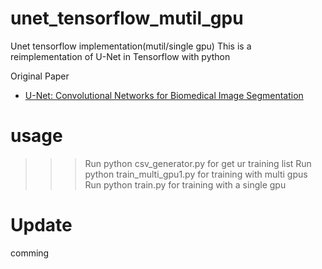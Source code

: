 # unet_tensorflow_mutil_gpu
Unet tensorflow implementation(mutil/single gpu)
This is a reimplementation of U-Net in Tensorflow with python <br>

Original Paper
- [U-Net: Convolutional Networks for Biomedical Image Segmentation](https://arxiv.org/abs/1505.04597)

# usage
>>>Run python csv_generator.py for get ur training list
>>>Run python train_multi_gpu1.py for training with multi gpus
>>>Run python train.py for training with a single gpu

# Update
comming
